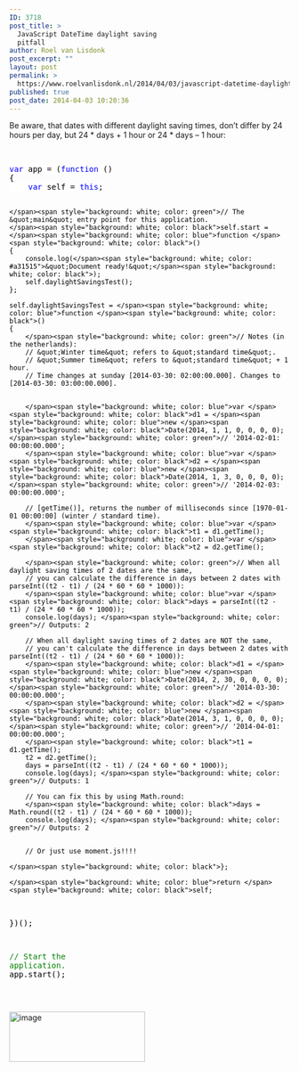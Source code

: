 ```yaml
---
ID: 3718
post_title: >
  JavaScript DateTime daylight saving
  pitfall
author: Roel van Lisdonk
post_excerpt: ""
layout: post
permalink: >
  https://www.roelvanlisdonk.nl/2014/04/03/javascript-datetime-daylight-saving-pitfall/
published: true
post_date: 2014-04-03 10:20:36
---
```

<p>Be aware, that dates with different daylight saving times, don’t differ by 24 hours per day, but 24 * days + 1 hour or 24 * days – 1 hour:</p>  <p>&#160;</p>  <pre class="code"><span style="background: white; color: blue">var </span><span style="background: white; color: black">app = (</span><span style="background: white; color: blue">function </span><span style="background: white; color: black">()
{
    </span><span style="background: white; color: blue">var </span><span style="background: white; color: black">self = </span><span style="background: white; color: blue">this</span><span style="background: white; color: black">;

    </span><span style="background: white; color: green">// The &quot;main&quot; entry point for this application.
    </span><span style="background: white; color: black">self.start = </span><span style="background: white; color: blue">function </span><span style="background: white; color: black">()
    {
        console.log(</span><span style="background: white; color: #a31515">&quot;Document ready!&quot;</span><span style="background: white; color: black">);
        self.daylightSavingsTest();
    };

    self.daylightSavingsTest = </span><span style="background: white; color: blue">function </span><span style="background: white; color: black">()
    {
        </span><span style="background: white; color: green">// Notes (in the netherlands):
        // &quot;Winter time&quot; refers to &quot;standard time&quot;.
        // &quot;Summer time&quot; refers to &quot;standard time&quot; + 1 hour.
        // Time changes at sunday [2014-03-30: 02:00:00.000]. Changes to [2014-03-30: 03:00:00.000]. 
        
        
        </span><span style="background: white; color: blue">var </span><span style="background: white; color: black">d1 = </span><span style="background: white; color: blue">new </span><span style="background: white; color: black">Date(2014, 1, 1, 0, 0, 0, 0); </span><span style="background: white; color: green">// '2014-02-01: 00:00:00.000';
        </span><span style="background: white; color: blue">var </span><span style="background: white; color: black">d2 = </span><span style="background: white; color: blue">new </span><span style="background: white; color: black">Date(2014, 1, 3, 0, 0, 0, 0); </span><span style="background: white; color: green">// '2014-02-03: 00:00:00.000';

        // [getTime()], returns the number of milliseconds since [1970-01-01 00:00:00] (winter / standard time).
        </span><span style="background: white; color: blue">var </span><span style="background: white; color: black">t1 = d1.getTime();
        </span><span style="background: white; color: blue">var </span><span style="background: white; color: black">t2 = d2.getTime();

        </span><span style="background: white; color: green">// When all daylight saving times of 2 dates are the same, 
        // you can calculate the difference in days between 2 dates with parseInt((t2 - t1) / (24 * 60 * 60 * 1000)):
        </span><span style="background: white; color: blue">var </span><span style="background: white; color: black">days = parseInt((t2 - t1) / (24 * 60 * 60 * 1000));
        console.log(days); </span><span style="background: white; color: green">// Outputs: 2

        // When all daylight saving times of 2 dates are NOT the same, 
        // you can't calculate the difference in days between 2 dates with parseInt((t2 - t1) / (24 * 60 * 60 * 1000)):
        </span><span style="background: white; color: black">d1 = </span><span style="background: white; color: blue">new </span><span style="background: white; color: black">Date(2014, 2, 30, 0, 0, 0, 0); </span><span style="background: white; color: green">// '2014-03-30: 00:00:00.000';
        </span><span style="background: white; color: black">d2 = </span><span style="background: white; color: blue">new </span><span style="background: white; color: black">Date(2014, 3, 1, 0, 0, 0, 0);  </span><span style="background: white; color: green">// '2014-04-01: 00:00:00.000';
        </span><span style="background: white; color: black">t1 = d1.getTime();
        t2 = d2.getTime();
        days = parseInt((t2 - t1) / (24 * 60 * 60 * 1000));
        console.log(days); </span><span style="background: white; color: green">// Outputs: 1

        // You can fix this by using Math.round:
        </span><span style="background: white; color: black">days = Math.round((t2 - t1) / (24 * 60 * 60 * 1000));
        console.log(days); </span><span style="background: white; color: green">// Outputs: 2


        // Or just use moment.js!!!!

    </span><span style="background: white; color: black">};

    </span><span style="background: white; color: blue">return </span><span style="background: white; color: black">self;
})();

</span><span style="background: white; color: green">// Start the application.
</span><span style="background: white; color: black">app.start();</span></pre>


<p>&#160;</p>

<p><a href="http://www.roelvanlisdonk.nl/wp-content/uploads/2014/04/image.png" rel="lightbox"><img title="image" style="border-top: 0px; border-right: 0px; background-image: none; border-bottom: 0px; padding-top: 0px; padding-left: 0px; margin: 0px; border-left: 0px; display: inline; padding-right: 0px" border="0" alt="image" src="http://www.roelvanlisdonk.nl/wp-content/uploads/2014/04/image_thumb.png" width="244" height="90" /></a></p>